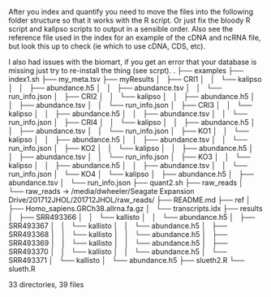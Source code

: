 After you index and quantify you need to move the files into the following
folder structure so that it works with the R script. Or just fix the bloody R
script and kalipso scripts to output in a sensible order. Also see the
reference file used in the index for an example of the cDNA and ncRNA file, but
look this up to check (ie which to use cDNA, CDS, etc).

I also had issues with the biomart, if you get an error that your database is
missing just try to re-install the thing (see scrpt).
.
├── examples
├── index1.sh
├── my_meta.tsv
├── myResults
│   ├── CRI1
│   │   └── kalipso
│   │       ├── abundance.h5
│   │       ├── abundance.tsv
│   │       └── run_info.json
│   ├── CRI2
│   │   └── kalipso
│   │       ├── abundance.h5
│   │       ├── abundance.tsv
│   │       └── run_info.json
│   ├── CRI3
│   │   └── kalipso
│   │       ├── abundance.h5
│   │       ├── abundance.tsv
│   │       └── run_info.json
│   ├── CRI4
│   │   └── kalipso
│   │       ├── abundance.h5
│   │       ├── abundance.tsv
│   │       └── run_info.json
│   ├── KO1
│   │   └── kalipso
│   │       ├── abundance.h5
│   │       ├── abundance.tsv
│   │       └── run_info.json
│   ├── KO2
│   │   └── kalipso
│   │       ├── abundance.h5
│   │       ├── abundance.tsv
│   │       └── run_info.json
│   ├── KO3
│   │   └── kalipso
│   │       ├── abundance.h5
│   │       ├── abundance.tsv
│   │       └── run_info.json
│   └── KO4
│       └── kalipso
│           ├── abundance.h5
│           ├── abundance.tsv
│           └── run_info.json
├── quant2.sh
├── raw_reads
│   └── raw_reads -> /media/dwheeler/Seagate Expansion Drive/201712JHOL/201712JHOL/raw_reads/
├── README.md
├── ref
│   ├── Homo_sapiens.GRCh38.allrna.fa.gz
│   └── transcripts.idx
├── results
│   ├── SRR493366
│   │   └── kallisto
│   │       └── abundance.h5
│   ├── SRR493367
│   │   └── kallisto
│   │       └── abundance.h5
│   ├── SRR493368
│   │   └── kallisto
│   │       └── abundance.h5
│   ├── SRR493369
│   │   └── kallisto
│   │       └── abundance.h5
│   ├── SRR493370
│   │   └── kallisto
│   │       └── abundance.h5
│   └── SRR493371
│       └── kallisto
│           └── abundance.h5
├── slueth2.R
└── slueth.R

33 directories, 39 files
